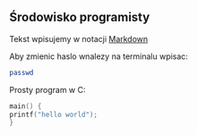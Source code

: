 ##  Środowisko programisty

Tekst wpisujemy w notacji [Markdown](http://daringfireball.net/projects/markdown/basics)

Aby zmienic haslo wnalezy na terminalu wpisac:
```sh
passwd
```


Prosty program w C:

```c
main() {
printf("hello world");
}

